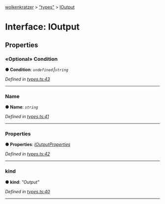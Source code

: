 [wolkenkratzer](../README.md) > ["types"](../modules/_types_.md) > [IOutput](../interfaces/_types_.ioutput.md)



# Interface: IOutput


## Properties
<a id="condition"></a>

### «Optional» Condition

**●  Condition**:  *`undefined`⎮`string`* 

*Defined in [types.ts:43](https://github.com/arminhammer/wolkenkratzer/blob/8ba2fdf/src/types.ts#L43)*





___

<a id="name"></a>

###  Name

**●  Name**:  *`string`* 

*Defined in [types.ts:41](https://github.com/arminhammer/wolkenkratzer/blob/8ba2fdf/src/types.ts#L41)*





___

<a id="properties"></a>

###  Properties

**●  Properties**:  *[IOutputProperties](_types_.ioutputproperties.md)* 

*Defined in [types.ts:42](https://github.com/arminhammer/wolkenkratzer/blob/8ba2fdf/src/types.ts#L42)*





___

<a id="kind"></a>

###  kind

**●  kind**:  *"Output"* 

*Defined in [types.ts:40](https://github.com/arminhammer/wolkenkratzer/blob/8ba2fdf/src/types.ts#L40)*





___


